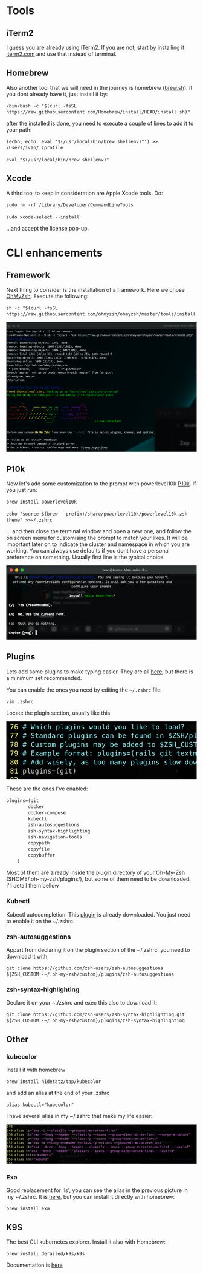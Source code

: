 
# Tools

## iTerm2
I guess you are already using iTerm2. If you are not, start by installing it [iterm2.com](https://iterm2.com) and use that instead of terminal.

## Homebrew
Also another tool that we will need in the journey is homebrew ([brew.sh](https://brew.sh)). If you dont already have it, just install it by:

```
/bin/bash -c "$(curl -fsSL https://raw.githubusercontent.com/Homebrew/install/HEAD/install.sh)"
```

after the installed is done, you need to execute a couple of lines to add it to your path:

```
(echo; echo 'eval "$(/usr/local/bin/brew shellenv)"') >> /Users/ivan/.zprofile

eval "$(/usr/local/bin/brew shellenv)"
```
## Xcode
A third tool to keep in consideration are Apple Xcode tools. Do:

```
sudo rm -rf /Library/Developer/CommandLineTools

sudo xcode-select --install
```
...and accept the license pop-up.

# CLI enhancements 
## Framework

Next thing to consider is the installation of a framework. Here we chose [OhMyZsh](https://github.com/ohmyzsh/ohmyzsh). Execute the following:

```
sh -c "$(curl -fsSL https://raw.githubusercontent.com/ohmyzsh/ohmyzsh/master/tools/install.sh)"
```

![Oh-My-Zsh](image-1.png)

## P10k
Now let's add some customization to the prompt with powerlevel10k [P10k](https://github.com/romkatv/powerlevel10k#meslo-nerd-font-patched-for-powerlevel10k). If you just run:

```
brew install powerlevel10k

echo "source $(brew --prefix)/share/powerlevel10k/powerlevel10k.zsh-theme" >>~/.zshrc
```
... and then close the terminal window and open a new one, and follow the on screen menu for customising the prompt to match your likes. It will be important later on to indicate the cluster and namespace in which you are working. You can always use defaults if you dont have a personal preference on something. Usually first line is the typical choice.

![restart iTerm2](image.png)

## Plugins
Lets add some plugins to make typing easier. They are all [here](https://github.com/ohmyzsh/ohmyzsh/tree/master/plugins), but there is a minimum set recommended.

You can enable the ones you need by editing the  ```~/.zshrc``` file:

```
vim .zshrc
```
Locate the plugin section, usually like this:

![.zshrc](image-2.png)

These are the ones I've enabled:
```
plugins=(git
        docker
        docker-compose
        kubectl
        zsh-autosuggestions
        zsh-syntax-highlighting
        zsh-navigation-tools
        copypath
        copyfile
        copybuffer
    )
```
Most of them are already inside the plugin directory of your Oh-My-Zsh ($HOME/.oh-my-zsh/plugins/), but some of them need to be downloaded. I'll detail them bellow
### Kubectl

Kubectl autocompletion. This [plugin](https://github.com/ohmyzsh/ohmyzsh/tree/master/plugins/kubectl#kubectl-plugin) is already downloaded. You just need to enable it on the ~/.zshrc

### zsh-autosuggestions

Appart from declaring it on the plugin section of the ~/.zshrc, you need to download it with:

```
git clone https://github.com/zsh-users/zsh-autosuggestions ${ZSH_CUSTOM:-~/.oh-my-zsh/custom}/plugins/zsh-autosuggestions
```
### zsh-syntax-highlighting

Declare it on your ~./zshrc and exec this also to download it:

```
git clone https://github.com/zsh-users/zsh-syntax-highlighting.git ${ZSH_CUSTOM:-~/.oh-my-zsh/custom}/plugins/zsh-syntax-highlighting
```

## Other
### kubecolor

Install it with homebrew 

```
brew install hidetatz/tap/kubecolor
```

and add an alias at the end of your .zshrc

```
alias kubectl="kubecolor"
```

I have several alias in my ~/.zshrc that make my life easier:

![Alt text](image-3.png)

### Exa

Good replacement for 'ls', you can see the alias in the previous picture in my ~/.zshrc. It is [here](https://github.com/ogham/exa), but you can install it directly with homebrew:

```
brew install exa
```

## K9S

The best CLI kubernetes explorer. Install it also with Homebrew:
```
brew install derailed/k9s/k9s
```
Documentation is [here](https://k9scli.io/topics/commands/)

